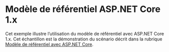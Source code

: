 # <a name="aspnet-core-repository-pattern-1x-sample"></a>Modèle de référentiel ASP.NET Core 1.x

Cet exemple illustre l’utilisation du modèle de référentiel avec ASP.NET Core 1.x. Cet échantillon est la démonstration du scénario décrit dans la rubrique [Modèle de référentiel avec ASP.NET Core](https://docs.microsoft.com/aspnet/core/fundamentals/repository-pattern).
